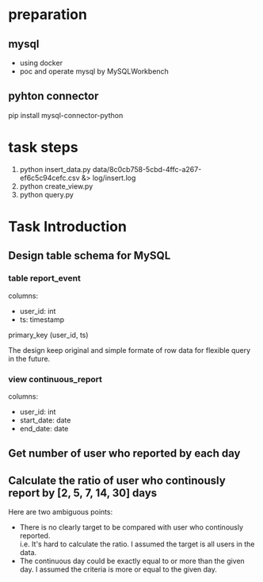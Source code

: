 
# preparation
## mysql
- using docker
- poc and operate mysql by MySQLWorkbench
## pyhton connector
pip install mysql-connector-python

# task steps
1. python insert_data.py data/8c0cb758-5cbd-4ffc-a267-ef6c5c94cefc.csv &>  log/insert.log
2. python create_view.py
3. python query.py

# Task Introduction
## Design table schema for MySQL
### table report_event
columns:  
- user_id: int
- ts: timestamp  

primary_key (user_id, ts)  

The design keep original and simple formate of row data for flexible query in the future.  

### view continuous_report
columns:
- user_id: int
- start_date: date
- end_date: date

  

## Get number of user who reported by each day
  

## Calculate the ratio of user who continously report by [2, 5, 7, 14, 30] days
Here are two ambiguous points:  
- There is no clearly target to be compared with user who continously reported.  
i.e. It's hard to calculate the ratio. I assumed the target is all users in the data.
- The continuous day could be exactly equal to or more than the given day. I assumed the criteria is more or equal to the given day.
